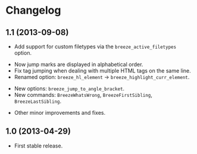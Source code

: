 # Changelog

## 1.1 (2013-09-08)
+ Add support for custom filetypes via the `breeze_active_filetypes` option.
* Now jump marks are displayed in alphabetical order.
* Fix tag jumping when dealing with multiple HTML tags on the same line.
* Renamed option: `breeze_hl_element` -> `breeze_highlight_curr_element`.
+ New options: `breeze_jump_to_angle_bracket`.
+ New commands: `BreezeWhatsWrong`, `BreezeFirstSibling`, `BreezeLastSibling`.
* Other minor improvements and fixes.

## 1.0 (2013-04-29)
* First stable release.      
